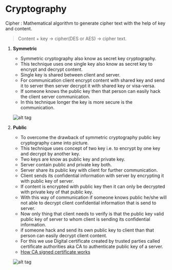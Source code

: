 # Cryptography

Cipher : Mathematical algorithm to generate cipher text with the help of key and content.

 > Content + key -> cipher(DES or AES) -> cipher text.


1. **Symmetric**

    - Symmetric cryptography also know as secret key cryptography.
    - This technique uses one single key also know as secret key to encrypt and decrypt content.
    - Single key is shared between client and server.
    - For communication client encrypt content with shared key and send it to server then server decrypt it with shared key or visa-versa.
    - If someone knows the public key then that person can easily hack the client server communication.
    - In this technique longer the key is more secure is the communication.
    
    ![alt tag](https://cloud.githubusercontent.com/assets/8745622/25774215/e983e03e-32a8-11e7-8848-e91d3d51c1cc.png)
    
2. **Public** 

    - To overcome the drawback of symmetric cryptography public key cryptography came into picture.
    - This technique uses concept of two key i.e. to encrypt by one key and decrypt by another key.
    - Two keys are know as public key and private key.
    - Server contain public and private key both.
    - Server share its public key with client for further communication.
    - Client sends its confidential information with server by encrypting it with public key of server.
    - If content is encrypted with public key then it can only be decrypted with private key of that public key.
    - With this way of communication if someone knows public he/she will not able to decrypt client confidential information that is send to server.
    - Now only thing that client needs to verify is that the public key valid public key of server to whom client is sending its confidential information.
    - if someone hack and send its own public key to client than that person can easily decrypt client content.
    - For this we use Digital certificate created by trusted parties called certificate authorities aka CA to authenticate public key of a server.
    - [How CA signed certificate works](https://github.com/impradeeparya/docs/blob/master/cryptography/digital-certificate.md)
        
        
    ![alt tag](https://cloud.githubusercontent.com/assets/8745622/25774321/9c52e3da-32aa-11e7-99fa-9214072b46d7.png)
    
    